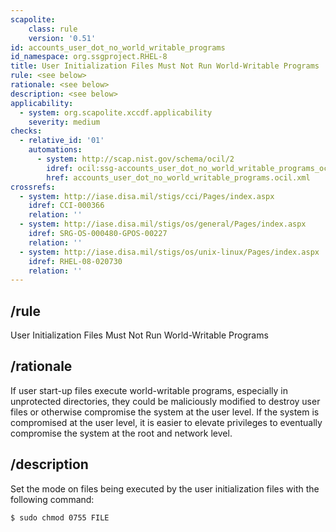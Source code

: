 ```yaml
---
scapolite:
    class: rule
    version: '0.51'
id: accounts_user_dot_no_world_writable_programs
id_namespace: org.ssgproject.RHEL-8
title: User Initialization Files Must Not Run World-Writable Programs
rule: <see below>
rationale: <see below>
description: <see below>
applicability:
  - system: org.scapolite.xccdf.applicability
    severity: medium
checks:
  - relative_id: '01'
    automations:
      - system: http://scap.nist.gov/schema/ocil/2
        idref: ocil:ssg-accounts_user_dot_no_world_writable_programs_ocil:questionnaire:1
        href: accounts_user_dot_no_world_writable_programs.ocil.xml
crossrefs:
  - system: http://iase.disa.mil/stigs/cci/Pages/index.aspx
    idref: CCI-000366
    relation: ''
  - system: http://iase.disa.mil/stigs/os/general/Pages/index.aspx
    idref: SRG-OS-000480-GPOS-00227
    relation: ''
  - system: http://iase.disa.mil/stigs/os/unix-linux/Pages/index.aspx
    idref: RHEL-08-020730
    relation: ''
---
```



## /rule

User Initialization Files Must Not Run World-Writable Programs

## /rationale

If
user start-up files execute world-writable programs, especially in
unprotected directories, they could be maliciously modified to destroy
user files or otherwise compromise the system at the user level. If the
system is compromised at the user level, it is easier to elevate
privileges to eventually compromise the system at the root and network
level.

## /description

Set
the mode on files being executed by the user initialization files with
the following command:

``` 
$ sudo chmod 0755 FILE
```
